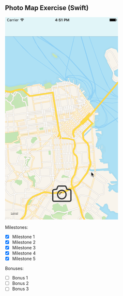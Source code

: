 ## Photo Map Exercise (Swift)
![Image](https://github.com/aniketmhatre88/codepath-photo-map/raw/master/photo_map_demo.gif)

Milestones:
- [x] Milestone 1
- [x] Milestone 2
- [x] Milestone 3
- [x] Milestone 4
- [x] Milestone 5
    
Bonuses:
- [ ] Bonus 1
- [ ] Bonus 2
- [ ] Bonus 3
